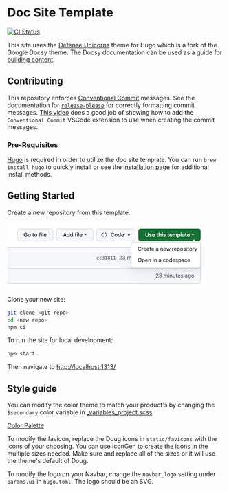 # Doc Site Template

[![CI Status](https://github.com/defenseunicorns/doc-site-template/actions/workflows/ci.yaml/badge.svg)](https://github.com/defenseunicorns/doc-site-template/actions)

This site uses the [Defense Unicorns](https://github.com/defenseunicorns/defense-unicorns-hugo-theme) theme for Hugo
which is a fork of the Google Docsy theme. The Docsy documentation can be used as a guide for [building content](https://www.docsy.dev/docs/adding-content/).

## Contributing

This repository enforces [Conventional Commit](https://www.conventionalcommits.org/en/v1.0.0/) messages. See the
documentation for [`release-please`](https://github.com/googleapis/release-please#how-should-i-write-my-commits) for correctly formatting commit messages. [This video](https://www.youtube.com/watch?v=lwGcnDgwmFc&ab_channel=Syntax) does a good job of showing how to add the `Conventional Commit` VSCode extension to use when creating the commit messages.

### Pre-Requisites

[Hugo](https://gohugo.io/documentation/) is required in order to utilize the doc site template. You can run `brew install hugo` to quickly install or see the [installation page](https://gohugo.io/installation/) for additional install methods.

## Getting Started

Create a new repository from this template:

![How to use](static/img/how-to-use.png)

Clone your new site:

```bash
git clone <git repo>
cd <new repo>
npm ci
```

To run the site for local development:

```bash
npm start
```

Then navigate to [http://localhost:1313/](http://localhost:1313/)

## Style guide

You can modify the color theme to match your product's by changing the `$secondary` color variable in [_variables_project.scss](assets/scss/_variables_project.scss).

[Color Palette](https://www.figma.com/file/aNnt9Ip7IFTs9hnfqrYGl4/Unicorn-UI?type=design&mode=design)

To modify the favicon, replace the Doug icons in `static/favicons` with the icons of your choosing. You can use
[IconGen](http://cthedot.de/icongen) to create the icons in the multiple sizes needed. Make sure and replace all of the
sizes or it will use the theme's default of Doug.

To modify the logo on your Navbar, change the `navbar_logo` setting under `params.ui` in `hugo.toml`. The logo should be
an SVG.
